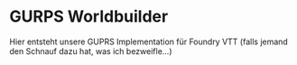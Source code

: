 # GURPS Worldbuilder

Hier entsteht unsere GUPRS Implementation für Foundry VTT (falls jemand den Schnauf dazu hat, was ich bezweifle...)